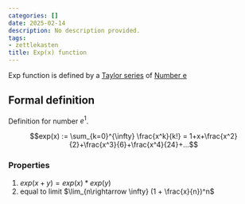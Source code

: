 ```yaml
---
categories: []
date: 2025-02-14
description: No description provided.
tags:
- zettlekasten
title: Exp(x) function
---
```


Exp function is defined by a [Taylor series](Taylor%20series.md) of [Number e](Number%20e.md)

## Formal definition

Definition for number $e^1$.  

$$exp(x) := \sum_{k=0}^{\infty} \frac{x^k}{k!} = 1+x+\frac{x^2}{2}+\frac{x^3}{6}+\frac{x^4}{24}+...$$

### Properties

1. $exp(x+y) = exp(x)*exp(y)$
2. equal to limit $\lim_{n\rightarrow \infty} (1 + \frac{x}{n})^n$